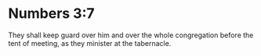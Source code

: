# Numbers 3:7

They shall keep guard over him and over the whole congregation before the tent of meeting, as they minister at the tabernacle.
